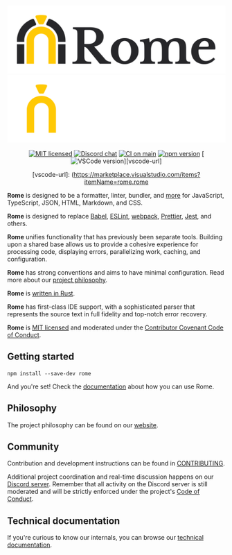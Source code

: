 <p align="center">
	<img alt="Rome's logo depicting an ancient Roman arch with the word Rome to its side" src="https://raw.githubusercontent.com/rome/tools/main/assets/PNG/logo_transparent.png#gh-light-mode-only" width="700">
	<img alt="Rome's logo depicting an ancient Roman arch with the word Rome to its side" src="https://raw.githubusercontent.com/rome/tools/main/assets/PNG/logo_white_yellow_transparent.png#gh-dark-mode-only" width="700">
</p>


<div align="center">

[![MIT licensed][mit-badge]][mit-url]
[![Discord chat][discord-badge]][discord-url]
[![CI on main][ci-badge]][ci-url]
[![npm version][npm-badge]][npm-url]
[![VSCode version][vscode-badge]][vscode-url]


[mit-badge]: https://img.shields.io/badge/license-MIT-blue.svg?color=brightgreen
[mit-url]: LICENSE
[discord-badge]: https://img.shields.io/discord/678763474494423051?logo=discord&label=discord&color=brightgreen
[discord-url]: https://discord.gg/rome
[ci-badge]: https://github.com/rome/tools/actions/workflows/main.yml/badge.svg
[ci-url]: https://github.com/rome/tools/actions/workflows/main.yml
[npm-badge]: https://img.shields.io/npm/v/rome/latest?color=brightgreen
[npm-url]: https://www.npmjs.com/package/rome/v/latest
[vscode-badge]: https://img.shields.io/visual-studio-marketplace/v/rome.rome?color=brightgreen&label=vscode
[vscode-url]: (https://marketplace.visualstudio.com/items?itemName=rome.rome

</div>

**Rome** is designed to be a formatter, linter, bundler, and [more](https://rome.tools/#development-status) for JavaScript, TypeScript, JSON, HTML, Markdown, and CSS.

**Rome** is designed to replace [Babel](https://babeljs.io/), [ESLint](https://eslint.org/), [webpack](https://webpack.js.org/), [Prettier](https://prettier.io/), [Jest](https://jestjs.io/), and others.

**Rome** unifies functionality that has previously been separate tools. Building upon a shared base allows us to provide a cohesive experience for processing code, displaying errors, parallelizing work, caching, and configuration.

**Rome** has strong conventions and aims to have minimal configuration. Read more about our [project philosophy](https://rome.tools/#philosophy).

**Rome** is [written in Rust](https://rome.tools/blog/2021/09/21/rome-will-be-rewritten-in-rust).

**Rome** has first-class IDE support, with a sophisticated parser that represents the source text in full fidelity
and top-notch error recovery.

**Rome** is [MIT licensed](https://github.com/rome/tools/tree/main/LICENSE) and moderated under the [Contributor Covenant Code of Conduct](https://github.com/rome/tools/tree/main/CODE_OF_CONDUCT.md).


## Getting started

```shell
npm install --save-dev rome
```

And you're set! Check the [documentation] about how you can use Rome.


## Philosophy

The project philosophy can be found on our [website](https://rome.tools/#philosophy).

## Community

Contribution and development instructions can be found in [CONTRIBUTING](./CONTRIBUTING.md).

Additional project coordination and real-time discussion happens on our [Discord server](https://discord.gg/rome). Remember that all activity on the Discord server is still moderated and will be strictly enforced under the project's [Code of Conduct](./CODE_OF_CONDUCT.md).

## Technical documentation

If you're curious to know our internals, you can browse our [technical documentation].

[documentation]: https://rome.tools/#installation
[technical documentation]: https://rome.github.io/tools/rome

